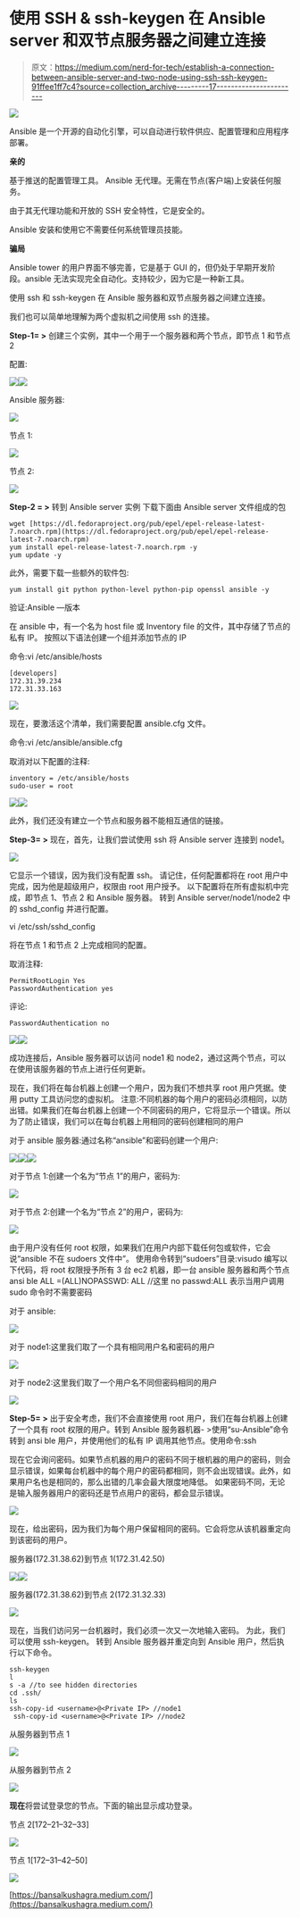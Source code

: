 # 使用 SSH & ssh-keygen 在 Ansible server 和双节点服务器之间建立连接

> 原文：<https://medium.com/nerd-for-tech/establish-a-connection-between-ansible-server-and-two-node-using-ssh-ssh-keygen-91ffee1ff7c4?source=collection_archive---------17----------------------->

![](img/1084d0498179f7817b1f713aef4a78b7.png)

Ansible 是一个开源的自动化引擎，可以自动进行软件供应、配置管理和应用程序部署。

**亲的**

基于推送的配置管理工具。
Ansible 无代理。无需在节点(客户端)上安装任何服务。

由于其无代理功能和开放的 SSH 安全特性，它是安全的。

Ansible 安装和使用它不需要任何系统管理员技能。

**骗局**

Ansible tower 的用户界面不够完善，它是基于 GUI 的，但仍处于早期开发阶段。ansible 无法实现完全自动化。支持较少，因为它是一种新工具。

使用 ssh 和 ssh-keygen 在 Ansible 服务器和双节点服务器之间建立连接。

我们也可以简单地理解为两个虚拟机之间使用 ssh 的连接。

**Step-1= >**
创建三个实例，其中一个用于一个服务器和两个节点，即节点 1 和节点 2

配置:

![](img/6a056f51a8403a2dbc28c244f4c44062.png)![](img/498d2175b19b2969be298b2757949d44.png)

Ansible 服务器:

![](img/72570a2d39a2a95a977959eafafa3eca.png)

节点 1:

![](img/c5d5bb7a136eea5babd65813ac562f7f.png)

节点 2:

![](img/26972325189ca29298a5e3056ca7dfe7.png)

**Step-2 = >** 转到 Ansible server 实例
下载下面由 Ansible server 文件组成的包

```
wget [https://dl.fedoraproject.org/pub/epel/epel-release-latest-7.noarch.rpm](https://dl.fedoraproject.org/pub/epel/epel-release-latest-7.noarch.rpm)
yum install epel-release-latest-7.noarch.rpm -y
yum update -y
```

此外，需要下载一些额外的软件包:

`yum install git python python-level python-pip openssl ansible -y`

验证:Ansible —版本

在 ansible 中，有一个名为 host file 或 Inventory file 的文件，其中存储了节点的私有 IP。
按照以下语法创建一个组并添加节点的 IP

命令:vi /etc/ansible/hosts

```
[developers] 
172.31.39.234 
172.31.33.163
```

![](img/c2b5943e0f6bf4551b7892cd5ce76537.png)

现在，要激活这个清单，我们需要配置 ansible.cfg 文件。

命令:vi /etc/ansible/ansible.cfg

取消对以下配置的注释:

```
inventory = /etc/ansible/hosts 
sudo-user = root
```

![](img/a5b2ef62b503ebce4baf9e033b196e78.png)![](img/b67d2794101b48c0478311c55a23880b.png)

此外，我们还没有建立一个节点和服务器不能相互通信的链接。

**Step-3= >**
现在，首先，让我们尝试使用 ssh 将 Ansible server 连接到 node1。

![](img/08b53a6697fdc94fe92f7ce7b2b64a91.png)

它显示一个错误，因为我们没有配置 ssh。
请记住，任何配置都将在 root 用户中完成，因为他是超级用户，权限由 root 用户授予。
以下配置将在所有虚拟机中完成，即节点 1、节点 2 和 Ansible 服务器。
转到 Ansible server/node1/node2 中的 sshd_config 并进行配置。

vi /etc/ssh/sshd_config

将在节点 1 和节点 2 上完成相同的配置。

取消注释:

```
PermitRootLogin Yes 
PasswordAuthentication yes
```

评论:

`PasswordAuthentication no`

![](img/a822ebe0ac6c2c54c5a40951371c103b.png)![](img/448ca5befb66e6e20ec83ce96609fe6f.png)

成功连接后，Ansible 服务器可以访问 node1 和 node2，通过这两个节点，可以在使用该服务器的节点上进行任何更新。

现在，我们将在每台机器上创建一个用户，因为我们不想共享 root 用户凭据。使用 putty 工具访问您的虚拟机。
注意:不同机器的每个用户的密码必须相同，以防出错。如果我们在每台机器上创建一个不同密码的用户，它将显示一个错误。所以为了防止错误，我们可以在每台机器上用相同的密码创建相同的用户

对于 ansible 服务器:通过名称“ansible”和密码创建一个用户:

![](img/961adf22d60d4d873284dacf91ab332b.png)![](img/e29305ac03ff2843bf2cf86fdcfac04c.png)![](img/0bcbd71c1408827a29f5644dc3d7cdc3.png)

对于节点 1:创建一个名为“节点 1”的用户，密码为:

![](img/d7791aad287b884d3bc83073a6190102.png)

对于节点 2:创建一个名为“节点 2”的用户，密码为:

![](img/1893070e1c6cc7958ed7cda91c72f3c2.png)

由于用户没有任何 root 权限，如果我们在用户内部下载任何包或软件，它会说“ansible 不在 sudoers 文件中”。
使用命令转到“sudoers”目录:visudo
编写以下代码，将 root 权限授予所有 3 台 ec2 机器，即一台 ansible 服务器和两个节点
ansi ble ALL =(ALL)NOPASSWD: ALL
//这里 no passwd:ALL 表示当用户调用 sudo 命令时不需要密码

对于 ansible:

![](img/03449add7c823cbb3570fc23c75ad5f4.png)

对于 node1:这里我们取了一个具有相同用户名和密码的用户

![](img/06fce09a4894680b3e3092779c3404da.png)

对于 node2:这里我们取了一个用户名不同但密码相同的用户

![](img/91e5d21880fccf40c6dd43be003c089f.png)

**Step-5= >** 出于安全考虑，我们不会直接使用 root 用户，我们在每台机器上创建了一个具有 root 权限的用户。转到 Ansible 服务器机器- >使用“su-Ansible”命令转到 ansi ble 用户，并使用他们的私有 IP 调用其他节点。使用命令:ssh

现在它会询问密码。如果节点机器的用户的密码不同于根机器的用户的密码，则会显示错误，如果每台机器中的每个用户的密码都相同，则不会出现错误。此外，如果用户名也是相同的，那么出错的几率会最大限度地降低。
如果密码不同，无论是输入服务器用户的密码还是节点用户的密码，都会显示错误。

![](img/0949243deec96172e9cdb7388b77fc0b.png)

现在，给出密码，因为我们为每个用户保留相同的密码。它会将您从该机器重定向到该密码的用户。

服务器(172.31.38.62)到节点 1(172.31.42.50)

![](img/21fee54b17fcda648f712c2b4085771c.png)![](img/41f26b7d5da3253db2e6fbc7d007cf56.png)

服务器(172.31.38.62)到节点 2(172.31.32.33)

![](img/d135ba1e0dbc145fe18a342407979583.png)

现在，当我们访问另一台机器时，我们必须一次又一次地输入密码。
为此，我们可以使用 ssh-keygen。
转到 Ansible 服务器并重定向到 Ansible 用户，然后执行以下命令。

```
ssh-keygen 
l
s -a //to see hidden directories
cd .ssh/ 
ls 
ssh-copy-id <username>@<Private IP> //node1
 ssh-copy-id <username>@<Private IP> //node2
```

从服务器到节点 1

![](img/0d21c6efd1b38de6766618def04b39f7.png)

从服务器到节点 2

![](img/c7c053b4906805529711ef94fc21fefb.png)

**现在**将尝试登录您的节点。下面的输出显示成功登录。

节点 2[172–21–32–33]

![](img/5d2560ba75f7726cc4531796f02dcb56.png)

节点 1[172–31–42–50]

![](img/bfa783333517ab12e5344145db315eef.png)

[https://bansalkushagra.medium.com/](https://bansalkushagra.medium.com/)